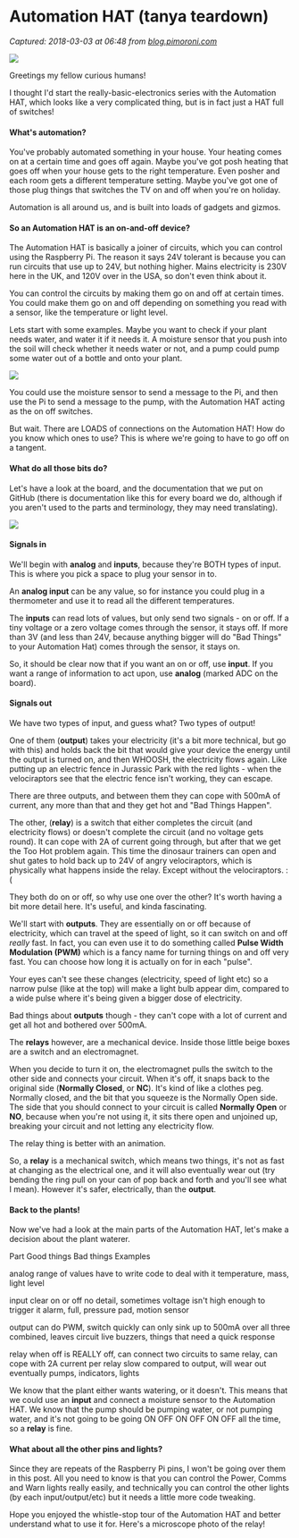 # Automation HAT (tanya teardown)

_Captured: 2018-03-03 at 06:48 from [blog.pimoroni.com](http://blog.pimoroni.com/automation-hat-tanya-teardown/amp/?__twitter_impression=true&utm_content=buffer4c0d3&utm_medium=social&utm_source=facebook.com&utm_campaign=buffer)_

![](http://blog.pimoroni.com/content/images/2018/01/anatomyAH-1.png)

Greetings my fellow curious humans!

I thought I'd start the really-basic-electronics series with the Automation HAT, which looks like a very complicated thing, but is in fact just a HAT full of switches!

#### What's automation?

You've probably automated something in your house. Your heating comes on at a certain time and goes off again. Maybe you've got posh heating that goes off when your house gets to the right temperature. Even posher and each room gets a different temperature setting. Maybe you've got one of those plug things that switches the TV on and off when you're on holiday.

Automation is all around us, and is built into loads of gadgets and gizmos.

#### So an Automation HAT is an on-and-off device?

The Automation HAT is basically a joiner of circuits, which you can control using the Raspberry Pi. The reason it says 24V tolerant is because you can run circuits that use up to 24V, but nothing higher. Mains electricity is 230V here in the UK, and 120V over in the USA, so don't even think about it.

You can control the circuits by making them go on and off at certain times. You could make them go on and off depending on something you read with a sensor, like the temperature or light level.

Lets start with some examples. Maybe you want to check if your plant needs water, and water it if it needs it. A moisture sensor that you push into the soil will check whether it needs water or not, and a pump could pump some water out of a bottle and onto your plant.

![](http://blog.pimoroni.com/content/images/2018/01/pumpandsensor.png)

You could use the moisture sensor to send a message to the Pi, and then use the Pi to send a message to the pump, with the Automation HAT acting as the on off switches.

But wait. There are LOADS of connections on the Automation HAT! How do you know which ones to use? This is where we're going to have to go off on a tangent.

#### What do all those bits do?

Let's have a look at the board, and the documentation that we put on GitHub (there is documentation like this for every board we do, although if you aren't used to the parts and terminology, they may need translating).

![](http://blog.pimoroni.com/content/images/2018/01/anatomyAH.png)

#### Signals in

We'll begin with **analog** and **inputs**, because they're BOTH types of input. This is where you pick a space to plug your sensor in to.

An **analog input** can be any value, so for instance you could plug in a thermometer and use it to read all the different temperatures.

The **inputs** can read lots of values, but only send two signals - on or off. If a tiny voltage or a zero voltage comes through the sensor, it stays off. If more than 3V (and less than 24V, because anything bigger will do "Bad Things" to your Automation Hat) comes through the sensor, it stays on.

So, it should be clear now that if you want an on or off, use **input**. If you want a range of information to act upon, use **analog** (marked ADC on the board).

#### Signals out

We have two types of input, and guess what? Two types of output!

One of them (**output**) takes your electricity (it's a bit more technical, but go with this) and holds back the bit that would give your device the energy until the output is turned on, and then WHOOSH, the electricity flows again. Like putting up an electric fence in Jurassic Park with the red lights - when the velociraptors see that the electric fence isn't working, they can escape.

There are three outputs, and between them they can cope with 500mA of current, any more than that and they get hot and "Bad Things Happen".

The other, (**relay**) is a switch that either completes the circuit (and electricity flows) or doesn't complete the circuit (and no voltage gets round). It can cope with 2A of current going through, but after that we get the Too Hot problem again. This time the dinosaur trainers can open and shut gates to hold back up to 24V of angry velociraptors, which is physically what happens inside the relay. Except without the velociraptors. :(

They both do on or off, so why use one over the other? It's worth having a bit more detail here. It's useful, and kinda fascinating.

We'll start with **outputs**. They are essentially on or off because of electricity, which can travel at the speed of light, so it can switch on and off _really_ fast. In fact, you can even use it to do something called **Pulse Width Modulation (PWM)** which is a fancy name for turning things on and off very fast. You can choose how long it is actually on for in each "pulse".

Your eyes can't see these changes (electricity, speed of light etc) so a narrow pulse (like at the top) will make a light bulb appear dim, compared to a wide pulse where it's being given a bigger dose of electricity.

Bad things about **outputs** though - they can't cope with a lot of current and get all hot and bothered over 500mA.

The **relays** however, are a mechanical device. Inside those little beige boxes are a switch and an electromagnet.

When you decide to turn it on, the electromagnet pulls the switch to the other side and connects your circuit. When it's off, it snaps back to the original side (**Normally Closed**, or **NC**). It's kind of like a clothes peg. Normally closed, and the bit that you squeeze is the Normally Open side. The side that you should connect to your circuit is called **Normally Open** or **NO**, because when you're not using it, it sits there open and unjoined up, breaking your circuit and not letting any electricity flow.

The relay thing is better with an animation.

So, a **relay** is a mechanical switch, which means two things, it's not as fast at changing as the electrical one, and it will also eventually wear out (try bending the ring pull on your can of pop back and forth and you'll see what I mean). However it's safer, electrically, than the **output**.

#### Back to the plants!

Now we've had a look at the main parts of the Automation HAT, let's make a decision about the plant waterer.

Part Good things Bad things Examples

analog
range of values
have to write code to deal with it
temperature, mass, light level

input
clear on or off
no detail, sometimes voltage isn't high enough to trigger it
alarm, full, pressure pad, motion sensor

output
can do PWM, switch quickly
can only sink up to 500mA over all three combined, leaves circuit live
buzzers, things that need a quick response

relay
when off is REALLY off, can connect two circuits to same relay, can cope with 2A current per relay
slow compared to output, will wear out eventually
pumps, indicators, lights

We know that the plant either wants watering, or it doesn't. This means that we could use an **input** and connect a moisture sensor to the Automation HAT. We know that the pump should be pumping water, or not pumping water, and it's not going to be going ON OFF ON OFF ON OFF all the time, so a **relay** is fine.

#### What about all the other pins and lights?

Since they are repeats of the Raspberry Pi pins, I won't be going over them in this post. All you need to know is that you can control the Power, Comms and Warn lights really easily, and technically you can control the other lights (by each input/output/etc) but it needs a little more code tweaking.

Hope you enjoyed the whistle-stop tour of the Automation HAT and better understand what to use it for. Here's a microscope photo of the relay!

